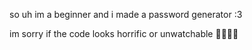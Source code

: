so uh im a beginner and i made a password generator :3

im sorry if the code looks horrific or unwatchable 💯💯🔥🔥
